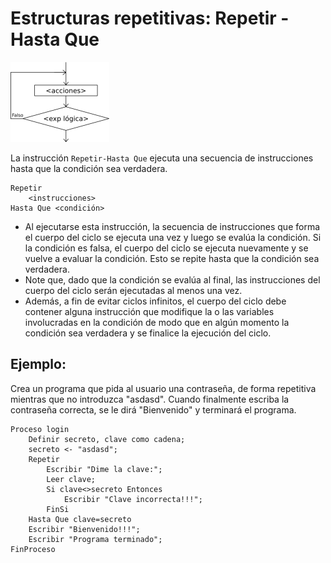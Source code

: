 # Estructuras repetitivas: Repetir - Hasta Que

![mientras](img/repetir.png)

La instrucción `Repetir-Hasta Que` ejecuta una secuencia de instrucciones hasta que la condición sea verdadera.

    Repetir
	    <instrucciones>
    Hasta Que <condición>

* Al ejecutarse esta instrucción, la secuencia de instrucciones que forma el cuerpo del ciclo se ejecuta una vez y luego se evalúa la condición. Si la condición es falsa, el cuerpo del ciclo se ejecuta nuevamente y se vuelve a evaluar la condición. Esto se repite hasta que la condición sea verdadera.
* Note que, dado que la condición se evalúa al final, las instrucciones del cuerpo del ciclo serán ejecutadas al menos una vez.
* Además, a fin de evitar ciclos infinitos, el cuerpo del ciclo debe contener alguna instrucción que modifique la o las variables involucradas en la condición de modo que en algún momento la condición sea verdadera y se finalice la ejecución del ciclo.

## Ejemplo:

Crea un programa que pida al usuario una contraseña, de forma repetitiva mientras que no introduzca "asdasd". Cuando finalmente escriba la contraseña correcta, se le dirá "Bienvenido" y terminará el programa.

	Proceso login
		Definir secreto, clave como cadena;
		secreto <- "asdasd";
		Repetir
			Escribir "Dime la clave:";
			Leer clave;
			Si clave<>secreto Entonces
				Escribir "Clave incorrecta!!!";
			FinSi
		Hasta Que clave=secreto
		Escribir "Bienvenido!!!";
		Escribir "Programa terminado";
	FinProceso